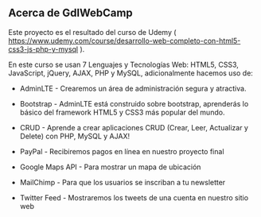 ## Acerca de GdlWebCamp

Este proyecto es el resultado del curso de Udemy ( https://www.udemy.com/course/desarrollo-web-completo-con-html5-css3-js-php-y-mysql ).

En este curso se usan 7 Lenguajes y Tecnologías Web: HTML5, CSS3, JavaScript, jQuery, AJAX,  PHP y MySQL, adicionalmente hacemos uso de: 
- AdminLTE - Crearemos un área de administración segura y atractiva.

- Bootstrap - AdminLTE está construido sobre bootstrap, aprenderás lo básico del framework HTML5 y CSS3 más popular del mundo.

- CRUD - Aprende a crear aplicaciones CRUD (Crear, Leer, Actualizar y Delete) con PHP, MySQL y AJAX!

- PayPal - Recibiremos pagos en línea en nuestro proyecto final

- Google Maps API - Para mostrar un mapa de ubicación

- MailChimp - Para que los usuarios se inscriban a tu newsletter

- Twitter Feed - Mostraremos los tweets de una cuenta en nuestro sitio web

